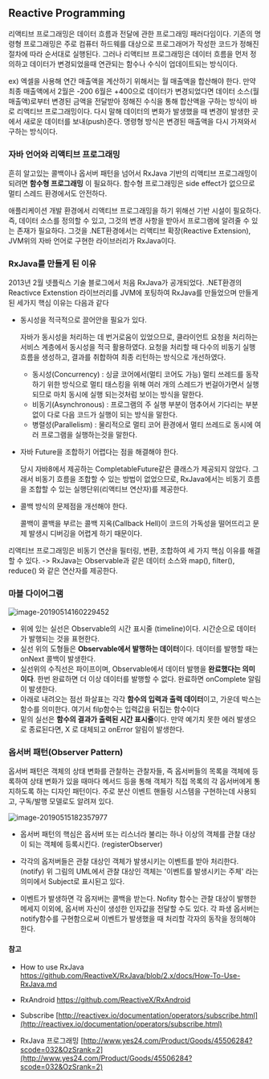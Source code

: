 ## Reactive Programming

리액티브 프로그래밍은 데이터 흐름과 전달에 관한 프로그래밍 패러다임이다. 기존의 명령형 프로그래밍은 주로 컴퓨터 하드웨를 대상으로 프로그래머가 작성한 코드가 정해진 절차에 따라 순서대로 실행된다. 그러나 리액티브 프로그래밍은 데이터 흐름을 먼저 정의하고 데이터가 변경되었을때 연관되는 함수나 수식이 업데이트되는 방식이다.

ex) 엑셀을 사용해 연간 매출액을 계산하기 위해서는 월 매출액을 합산해야 한다. 만약 최종 매출액에서 2월은 -200 6월은 +400으로 데이터가 변경되었다면 데이터 소스(월 매출액)로부터 변경된 금액을 전달받아 정해진 수식을 통해 합산액을 구하는 방식이 바로 리액티브 프로그래밍이다. 다시 말해 데이터의 변화가 발생했을 때 변경이 발생한 곳에서 새로운 데이터를 보내(push)준다. 명령형 방식은 변경된 매출액을 다시 가져와서 구하는 방식이다. 



### 자바 언어와 리액티브 프로그래밍 

흔히 알고있는 콜백이나 옵서버 패턴을 넘어서 RxJava 기반의 리액티브 프로그래밍이 되려면 **함수형 프로그래밍** 이 필요하다. 함수형 프로그래밍은 side effect가 없으므로 멀티 스레드 환경에서도 안전하다. 

애플리케이션 개발 환경에서 리액티브 프로그래밍을 하기 위해선 기반 시설이 필요하다. 즉, 데이터 소스를 정의할 수 있고, 그것의 변경 사항을 받아서 프로그램에 알려줄 수 있는 존재가 필요하다. 그것을 .NET환경에서는 리액티브 확장(Reactive Extension), JVM위의 자바 언어로 구현한 라이브러리가 RxJava이다. 



### RxJava를 만들게 된 이유

2013년 2월 넷플릭스 기술 블로그에서 처음 RxJava가 공개되었다. .NET환경의 Reactivce Extenstion 라이브러리를 JVM에 포팅하여 RxJava를 만들었으며 만들게 된 세가지 핵심 이유는 다음과 같다

- 동시성을 적극적으로 끌어안을 필요가 있다.

	자바가 동시성을 처리하는 데 번거로움이 있었으므로, 클라이언트 요청을 처리하는 서비스 계층에서 동시성을 적극 활용하였다. 요청을 처리할 때 다수의 비동기 실행 흐름을 생성하고, 결과를 취합하여 최종 리턴하는 방식으로 개선하였다.

	- 동시성(Concurrency) : 싱글 코어에서(멀티 코어도 가능) 멀티 쓰레드를 동작하기 위한 방식으로 멀티 태스킹을 위해 여러 개의 스레드가 번걸아가면서 실행되므로 마치 동시에 실행 되는것처럼 보이는 방식을 말한다. 
	- 비동기(Asynchronous) : 프로그램의 주 실행 부분이 멈추어서 기다리는 부분 없이 다로 다음 코드가 실행이 되는 방식을 말한다. 
	- 병렬성(Parallelism) : 물리적으로 멀티 코어 환경에서 멀티 쓰레드로 동시에 여러 프로그램을 실행하는것을 말한다.

- 자바 Future을 조합하기 어렵다는 점을 해결해야 한다.

	당시 자바8에서 제공하는 CompletableFuture같은 클래스가 제공되지 않았다. 그래서 비동기 흐름을 조합할 수 있는 방법이 없었으므로, RxJava에서는 비동기 흐름을 조합할 수 있는 실행단위(리액티브 연산자)를 제공한다. 

- 콜백 방식의 문제점을 개선해야 한다.

	콜백이 콜백을 부르는 콜백 지옥(Callback Hell)이 코드의 가독성을 떨어뜨리고 문제 발생시 디버깅을 어렵게 하기 때문이다. 

리액티브 프로그래밍은 비동기 연산을 필터링, 변환, 조합하여 세 가지 핵심 이유를 해결할 수 있다. -> RxJava는 Observable과 같은 데이터 소스와 map(), filter(), reduce() 와 같은 연산자를 제공한다. 



### 마블 다이어그램 

![image-20190514160229452](/Users/danielkwak/Documents/TIL/TIL/RxJava/image-20190514160229452.png)

- 위에 있는 실선은 Observable의 시간 표시줄 (timeline)이다. 시간순으로 데이터가 발행되는 것을 표현한다.
- 실선 위의 도형들은 **Observable에서 발행하는 데이터**이다. 데이터를 발행할 때는 onNext 콜백이 발생한다.
- 실선위의 수직선은 파이프이며, Observable에서 데이터 발행을 **완료했다는 의미이다**. 한번 완료하면 더 이상 데이터를 발행할 수 없다. 완료하면 onComplete 알림이 발생한다. 
- 아래로 내려오는 점선 화살표는 각각 **함수의 입력과 출력 데이터**이고, 가운데 박스는 함수를 의미한다. 여기서 filp함수는 입력값을 뒤집는 함수이다
- 밑의 실선은 **함수의 결과가 출력된 시간 표시줄**이다. 만약 예기치 못한 에러 발생으로 종료된다면, X 로 대체되고 onError 알림이 발생한다.



### 옵서버 패턴(Observer Pattern)

옵서버 패턴은 객체의 상태 변화를 관찰하는 관찰자들, 즉 옵서버들의 목록을 객체에 등록하여 상태 변화가 있을 때마다 메서드 등을 통해 객체가 직접 목록의 각 옵서버에게 통지하도록 하는 디자인 패턴이다. 주로 분산 이벤트 핸들링 시스템을 구현하는데 사용되고, 구독/발행 모델로도 알려져 있다.

![image-20190515182357977](./TIL/RxJava/image-20190515182357977.png)

- 옵서버 패턴의 핵심은 옵서버 또는 리스너라 불리는 하나 이상의 객체를 관찰 대상이 되는 객체에 등록시킨다. (registerObserver)

- 각각의 옵저버들은 관찰 대상인 객체가 발생시키는 이벤트를 받아 처리한다. (notify) 위 그림의 UML에서 관찰 대상인 객체는 '이벤트를 발생시키는 주체' 라는 의미에서 Subject로 표시된고 있다. 

- 이벤트가 발생하면 각 옵저버는 콜백을 받는다. Nofity 함수는 관찰 대상이 발행한 메세지 이외에, 옵서버 자신이 생성한 인자값을 전달할 수도 있다. 각 파생 옵서버는 notify함수를 구현함으로써 이벤트가 발생했을 때 처리할 각자의 동작을 정의해야 한다.



#### 참고 

- How to use RxJava https://github.com/ReactiveX/RxJava/blob/2.x/docs/How-To-Use-RxJava.md

- RxAndroid https://github.com/ReactiveX/RxAndroid

- Subscribe [http://reactivex.io/documentation/operators/subscribe.html](http://reactivex.io/documentation/operators/subscribe.html)

- RxJava 프로그래밍 [http://www.yes24.com/Product/Goods/45506284?scode=032&OzSrank=2](http://www.yes24.com/Product/Goods/45506284?scode=032&OzSrank=2)
